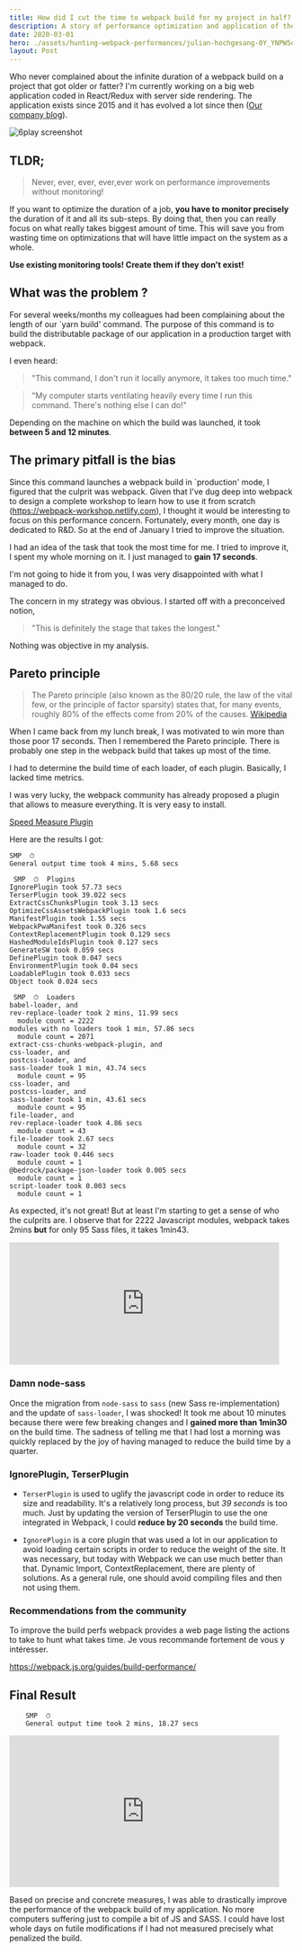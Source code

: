 ```yaml
---
title: How did I cut the time to webpack build for my project in half?
description: A story of performance optimization and application of the Pareto principle for a webpack build that has become far too long.
date: 2020-03-01
hero: ./assets/hunting-webpack-performances/julian-hochgesang-0Y_YNPW5qds-unsplash.jpg
layout: Post
---
```


Who never complained about the infinite duration of a webpack build on a project that got older or fatter?
I'm currently working on a big web application coded in React/Redux with server side rendering.
The application exists since 2015 and it has evolved a lot since then ([Our company blog](https://tech.m6web.fr/)).

![6play screenshot](./assets/hunting-webpack-performances/6play.png)

## TLDR;

> Never, ever, ever, ever,ever work on performance improvements without monitoring!

If you want to optimize the duration of a job, **you have to monitor precisely** the duration of it and all its sub-steps.
By doing that, then you can really focus on what really takes biggest amount of time.
This will save you from wasting time on optimizations that will have little impact on the system as a whole.

**Use existing monitoring tools! Create them if they don't exist!**

## What was the problem ?

For several weeks/months my colleagues had been complaining about the length of our `yarn build' command. 
The purpose of this command is to build the distributable package of our application in a production target with webpack.

I even heard:
> "This command, I don't run it locally anymore, it takes too much time."

> "My computer starts ventilating heavily every time I run this command. There's nothing else I can do!"

Depending on the machine on which the build was launched, it took **between 5 and 12 minutes**.

## The primary pitfall is the bias

Since this command launches a webpack build in `production' mode, I figured that the culprit was webpack.
Given that I've dug deep into webpack to design a complete workshop to learn how to use it from scratch (https://webpack-workshop.netlify.com), I thought it would be interesting to focus on this performance concern.
Fortunately, every month, one day is dedicated to R&D. So at the end of January I tried to improve the situation.

I had an idea of the task that took the most time for me. I tried to improve it, I spent my whole morning on it. 
I just managed to **gain 17 seconds**.

I'm not going to hide it from you, I was very disappointed with what I managed to do.

The concern in my strategy was obvious. 
I started off with a preconceived notion, 
>"This is definitely the stage that takes the longest."

Nothing was objective in my analysis.

## Pareto principle

> The Pareto principle (also known as the 80/20 rule, the law of the vital few, or the principle of factor sparsity) states that, for many events, roughly 80% of the effects come from 20% of the causes.
> [Wikipedia](https://en.wikipedia.org/wiki/Pareto_principle) 

When I came back from my lunch break, I was motivated to win more than those poor 17 seconds.
Then I remembered the Pareto principle. 
There is probably one step in the webpack build that takes up most of the time.

I had to determine the build time of each loader, of each plugin.
Basically, I lacked time metrics.

I was very lucky, the webpack community has already proposed a plugin that allows to measure everything.
It is very easy to install.

[Speed Measure Plugin](https://www.npmjs.com/package/speed-measure-webpack-plugin)

Here are the results I got:

```text
SMP  ⏱  
General output time took 4 mins, 5.68 secs

 SMP  ⏱  Plugins
IgnorePlugin took 57.73 secs
TerserPlugin took 39.022 secs
ExtractCssChunksPlugin took 3.13 secs
OptimizeCssAssetsWebpackPlugin took 1.6 secs
ManifestPlugin took 1.55 secs
WebpackPwaManifest took 0.326 secs
ContextReplacementPlugin took 0.129 secs
HashedModuleIdsPlugin took 0.127 secs
GenerateSW took 0.059 secs
DefinePlugin took 0.047 secs
EnvironmentPlugin took 0.04 secs
LoadablePlugin took 0.033 secs
Object took 0.024 secs

 SMP  ⏱  Loaders
babel-loader, and 
rev-replace-loader took 2 mins, 11.99 secs
  module count = 2222
modules with no loaders took 1 min, 57.86 secs
  module count = 2071
extract-css-chunks-webpack-plugin, and 
css-loader, and 
postcss-loader, and 
sass-loader took 1 min, 43.74 secs
  module count = 95
css-loader, and 
postcss-loader, and 
sass-loader took 1 min, 43.61 secs
  module count = 95
file-loader, and 
rev-replace-loader took 4.86 secs
  module count = 43
file-loader took 2.67 secs
  module count = 32
raw-loader took 0.446 secs
  module count = 1
@bedrock/package-json-loader took 0.005 secs
  module count = 1
script-loader took 0.003 secs
  module count = 1
```

As expected, it's not great! 
But at least I'm starting to get a sense of who the culprits are.
I observe that for 2222 Javascript modules, webpack takes 2mins **but** for only 95 Sass files, it takes 1min43.

<iframe src="https://giphy.com/embed/PjNx7g5jtLyJtvDohb" width="480" height="218" frameBorder="0" class="giphy-embed" allowFullScreen></iframe>

### Damn node-sass

Once the migration from `node-sass` to `sass` (new Sass re-implementation) and the update of `sass-loader`, I was shocked!
It took me about 10 minutes because there were few breaking changes and I **gained more than 1min30** on the build time.
The sadness of telling me that I had lost a morning was quickly replaced by the joy of having managed to reduce the build time by a quarter.

### IgnorePlugin, TerserPlugin

- `TerserPlugin` is used to uglify the javascript code in order to reduce its size and readability. It's a relatively long process, but *39 seconds* is too much.
Just by updating the version of TerserPlugin to use the one integrated in Webpack, I could **reduce by 20 seconds** the build time.

- `IgnorePlugin` is a core plugin that was used a lot in our application to avoid loading certain scripts in order to reduce the weight of the site.
It was necessary, but today with Webpack we can use much better than that. Dynamic Import, ContextReplacement, there are plenty of solutions.
As a general rule, one should avoid compiling files and then not using them.

### Recommendations from the community

To improve the build perfs webpack provides a web page listing the actions to take to hunt what takes time.
Je vous recommande fortement de vous y intéresser.

https://webpack.js.org/guides/build-performance/

## Final Result

```text
    SMP  ⏱  
    General output time took 2 mins, 18.27 secs
```    

<iframe src="https://giphy.com/embed/3rUbeDiLFMtAOIBErf" width="480" height="270" frameBorder="0" class="giphy-embed" allowFullScreen></iframe>

Based on precise and concrete measures, I was able to drastically improve the performance of the webpack build of my application.
No more computers suffering just to compile a bit of JS and SASS.
I could have lost whole days on futile modifications if I had not measured precisely what penalized the build.

